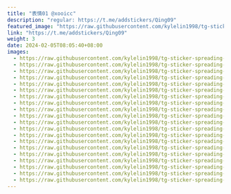 ```yaml
---
title: "表情01 @xooicc"
description: "regular: https://t.me/addstickers/Qing09"
featured_image: "https://raw.githubusercontent.com/kylelin1998/tg-sticker-spreading-worldwide-images/main/img/93e48a0e-086b-491f-b1ef-d06f1f61f175.jpg"
link: "https://t.me/addstickers/Qing09"
weight: 3
date: 2024-02-05T08:05:40+08:00
images:
  - https://raw.githubusercontent.com/kylelin1998/tg-sticker-spreading-worldwide-images/main/img/93e48a0e-086b-491f-b1ef-d06f1f61f175.jpg
  - https://raw.githubusercontent.com/kylelin1998/tg-sticker-spreading-worldwide-images/main/img/95f8cd5a-0d65-46b8-b23a-f097f296bfec.jpg
  - https://raw.githubusercontent.com/kylelin1998/tg-sticker-spreading-worldwide-images/main/img/6b16e3d6-2428-4b14-9076-9caf5a9e0d17.jpg
  - https://raw.githubusercontent.com/kylelin1998/tg-sticker-spreading-worldwide-images/main/img/ad174866-355c-452f-a236-fb11a91691b6.jpg
  - https://raw.githubusercontent.com/kylelin1998/tg-sticker-spreading-worldwide-images/main/img/5b8077d9-509c-4e6b-9518-5a03c4256196.jpg
  - https://raw.githubusercontent.com/kylelin1998/tg-sticker-spreading-worldwide-images/main/img/4f3f43ef-c14f-4491-9359-c488e92a43db.jpg
  - https://raw.githubusercontent.com/kylelin1998/tg-sticker-spreading-worldwide-images/main/img/8dfcb5eb-c459-4318-ad73-becd0dc42af5.jpg
  - https://raw.githubusercontent.com/kylelin1998/tg-sticker-spreading-worldwide-images/main/img/94709148-40a7-4995-bd7a-5c479a3ce7a7.jpg
  - https://raw.githubusercontent.com/kylelin1998/tg-sticker-spreading-worldwide-images/main/img/165af660-c632-42a0-b007-6765590d1b96.jpg
  - https://raw.githubusercontent.com/kylelin1998/tg-sticker-spreading-worldwide-images/main/img/892438e9-ef84-4c7e-851d-fb1158a1b15d.jpg
  - https://raw.githubusercontent.com/kylelin1998/tg-sticker-spreading-worldwide-images/main/img/ec7e626c-a22f-4464-b170-1174e744d943.jpg
  - https://raw.githubusercontent.com/kylelin1998/tg-sticker-spreading-worldwide-images/main/img/4b0f321f-d871-4b96-8d59-edc7fbcb7a1a.jpg
  - https://raw.githubusercontent.com/kylelin1998/tg-sticker-spreading-worldwide-images/main/img/5cbf465a-3e4e-4ef7-9693-8a943f797ba6.jpg
  - https://raw.githubusercontent.com/kylelin1998/tg-sticker-spreading-worldwide-images/main/img/cc125167-93b4-411f-ab43-493c92c8bdc7.jpg
  - https://raw.githubusercontent.com/kylelin1998/tg-sticker-spreading-worldwide-images/main/img/e471c43a-2c93-49b4-9daa-d887c20573e3.jpg
  - https://raw.githubusercontent.com/kylelin1998/tg-sticker-spreading-worldwide-images/main/img/b7719285-4bf2-4ed0-9c5d-328ace3cf981.jpg
  - https://raw.githubusercontent.com/kylelin1998/tg-sticker-spreading-worldwide-images/main/img/a24b97bd-ff3c-4f24-b66c-f64525fe37c9.jpg
  - https://raw.githubusercontent.com/kylelin1998/tg-sticker-spreading-worldwide-images/main/img/22f33393-1112-4cd3-8e8a-3fd53f75374f.jpg
  - https://raw.githubusercontent.com/kylelin1998/tg-sticker-spreading-worldwide-images/main/img/a25996fe-e09d-4972-bce7-d85969e06e8c.jpg
  - https://raw.githubusercontent.com/kylelin1998/tg-sticker-spreading-worldwide-images/main/img/ad9dc420-58d0-4570-bb75-841115ee4722.jpg
---
```

